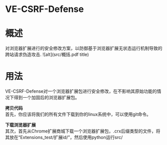 # VE-CSRF-Defense

# 概述
对浏览器扩展进行的安全修改方案，以防御基于浏览器扩展无状态运行机制导致的跨站请求伪造攻击.
![alt](src/概括.pdf title)

# 用法
VE-CSRF-Defense对一个浏览器扩展包进行安全修改，在不影响其原始功能的情况下得到一个加固后的浏览器扩展包。

**拷贝代码**  
首先，你应该将我们的所有文件下载到你的linux系统中，可以使用git命令。

**下载浏览器扩展**  
其次，首先从Chrome扩展商城下载一个浏览器扩展包，.crx后缀类型的文件，将其放在“Extensions_test/扩展id/”，然后使用python运行src/
